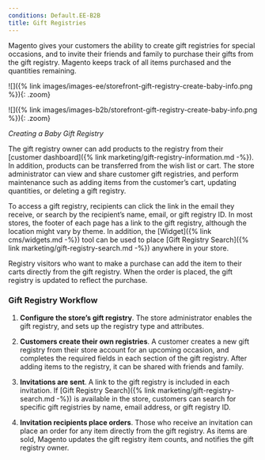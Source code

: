 ```yaml
---
conditions: Default.EE-B2B
title: Gift Registries
---
```


Magento gives your customers the ability to create gift registries for special occasions, and to invite their friends and family to purchase their gifts from the gift registry. Magento keeps track of all items purchased and the quantities remaining.

<!--{% if "Default.EE Only" contains site.edition %}-->
![]({% link images/images-ee/storefront-gift-registry-create-baby-info.png %}){: .zoom}
<!--{% endif %}-->
<!--{% if "Default.B2B Only" contains site.edition %}-->
![]({% link images/images-b2b/storefront-gift-registry-create-baby-info.png %}){: .zoom}
<!--{% endif %}-->
_Creating a Baby Gift Registry_

The gift registry owner can add products to the registry from their [customer dashboard]({% link marketing/gift-registry-information.md -%}). In addition, products can be transferred from the wish list or cart. The store administrator can view and share customer gift registries, and perform maintenance such as adding items from the customer’s cart, updating quantities, or deleting a gift registry.

To access a gift registry, recipients can click the link in the email they receive, or search by the recipient’s name, email, or gift registry ID. In most stores, the footer of each page has a link to the gift registry, although the location might vary by theme. In addition, the [Widget]({% link cms/widgets.md -%}) tool can be used to place [Gift Registry Search]({% link marketing/gift-registry-search.md -%}) anywhere in your store.

Registry visitors who want to make a purchase can add the item to their carts directly from the gift registry. When the order is placed, the gift registry is updated to reflect the purchase.

### Gift Registry Workflow

1. **Configure the store’s gift registry**. The store administrator enables the gift registry, and sets up the registry type and attributes.

1. **Customers create their own registries**. A customer creates a new gift registry from their store account for an upcoming occasion, and completes the required fields in each section of the gift registry. After adding items to the registry, it can be shared with friends and family.

1. **Invitations are sent**. A link to the gift registry is included in each invitation. If [Gift Registry Search]({% link marketing/gift-registry-search.md -%}) is available in the store, customers can search for specific gift registries by name, email address, or gift registry ID.

1. **Invitation recipients place orders**. Those who receive an invitation can place an order for any item directly from the gift registry. As items are sold, Magento updates the gift registry item counts, and notifies the gift registry owner.
